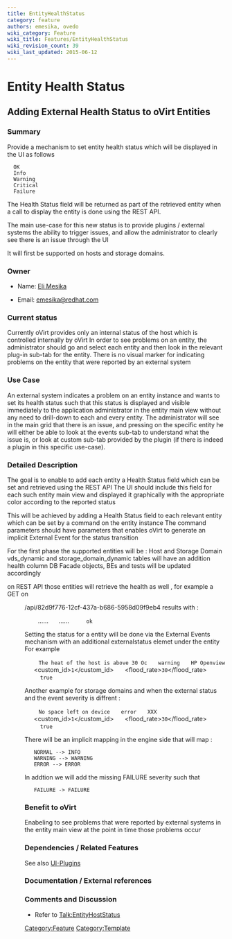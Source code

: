 ```yaml
---
title: EntityHealthStatus
category: feature
authors: emesika, ovedo
wiki_category: Feature
wiki_title: Features/EntityHealthStatus
wiki_revision_count: 39
wiki_last_updated: 2015-06-12
---
```


# Entity Health Status

## Adding External Health Status to oVirt Entities

### Summary

Provide a mechanism to set entity health status which will be displayed in the UI as follows

      OK
      Info
      Warning
      Critical
      Failure

The Health Status field will be returned as part of the retrieved entity when a call to display the entity is done using the REST API.

The main use-case for this new status is to provide plugins / external systems the ability to trigger issues, and allow the administrator to clearly see there is an issue through the UI

It will first be supported on hosts and storage domains.

### Owner

*   Name: [ Eli Mesika](User:MyUser)

<!-- -->

*   Email: emesika@redhat.com

### Current status

Currently oVirt provides only an internal status of the host which is controlled internally by oVirt
In order to see problems on an entity, the administrator should go and select each entity and then look in the relevant plug-in sub-tab for the entity. There is no visual marker for indicating problems on the entity that were reported by an external system

### Use Case

An external system indicates a problem on an entity instance and wants to set its health status such that this status is displayed and visible immediately to the application administrator in the entity main view without any need to drill-down to each and every entity. The administrator will see in the main grid that there is an issue, and pressing on the specific entity he will either be able to look at the events sub-tab to understand what the issue is, or look at custom sub-tab provided by the plugin (if there is indeed a plugin in this specific use-case).

### Detailed Description

The goal is to enable to add each entity a Health Status field which can be set and retrieved using the REST API
The UI should include this field for each such entity main view and displayed it graphically with the appropriate color according to the reported status

This will be achieved by adding a Health Status field to each relevant entity which can be set by a command on the entity instance The command parameters should have parameters that enables oVirt to generate an implicit External Event for the status transition

For the first phase the supported entities will be : Host and Storage Domain vds_dynamic and storage_domain_dynamic tables will have an addition health column DB Facade objects, BEs and tests will be updated accordingly

on REST API those entities will retrieve the health as well , for example a GET on

<dir>
/api/82d9f776-12cf-437a-b686-5958d09f9eb4
results with :

` `<host id=................>
           ......
           ......
`     `<externalstatus>`ok`</externalstatus>
`  `</host>

Setting the status for a entity will be done via the External Events mechanism with an additional externalstatus elemet under the entity For example

` `<event>
`   `<description>`The heat of the host is above 30 Oc`</description>
`   `<severity>`warning`</severity>
`   `<origin>`HP Openview`</origin>
`   `<custom_id>`1`</custom_id>
`   `<flood_rate>`30`</flood_rate>
`   `<host id="82d9f776-12cf-437a-b686-5958d09f9eb4" >
`     `<setexternalstatus>`true`<setexternalstatus>
`   `</host>
` `</event>

Another example for storage domains and when the external status and the event severity is diffrent :

` `<event>
`   `<description>`No space left on device`</description>
`   `<severity>`error`</severity>
`   `<origin>`XXX`</origin>
`   `<custom_id>`1`</custom_id>
`   `<flood_rate>`30`</flood_rate>
`   `<storagedomain id="73d9f776-12cf-437a-b686-5958d09f9ec5" >
`     `<setexternalstatus>`true`<setexternalstatus>
`   `</storagedomain>
` `</event>

There will be an implicit mapping in the engine side that will map :

       NORMAL --> INFO
       WARNING --> WARNING
       ERROR --> ERROR

In addtion we will add the missing FAILURE severity such that

       FAILURE -> FAILURE

### Benefit to oVirt

Enabeling to see problems that were reported by external systems in the entity main view at the point in time those problems occur

### Dependencies / Related Features

See also [UI-Plugins](http://wiki.ovirt.org/wiki/Features/UIPlugins)

### Documentation / External references

### Comments and Discussion

*   Refer to <Talk:EntityHostStatus>

<Category:Feature> <Category:Template>
